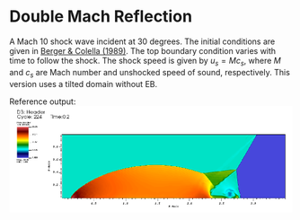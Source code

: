 # Double Mach Reflection

A Mach 10 shock wave incident at 30 degrees. The initial conditions are given in [Berger & Colella (1989)](https://doi.org/10.1016/0021-9991(89)90035-1). The top boundary condition varies with time to follow the shock. The shock speed is given by $u_s = M c_s$, where $M$ and $c_s$ are Mach number and unshocked speed of sound, respectively. This version uses a tilted domain without EB.

Reference output:
![Alt text](./dmr.png "Reference output")